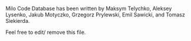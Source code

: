 Milo Code Database has been written by Maksym Telychko,
Aleksey Lysenko, Jakub Motyczko, Grzegorz Prylewski, Emil Sawicki,
and Tomasz Siekierda.

Feel free to edit/ remove this file.
